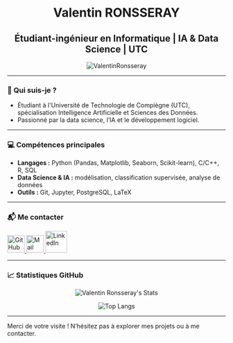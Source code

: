 <h1 align="center">Valentin RONSSERAY</h1>
<h2 align="center">Étudiant-ingénieur en Informatique | IA & Data Science | UTC</h2>

<p align="center">
  <img src="https://komarev.com/ghpvc/?username=ValentinRonsseray&label=Profile%20views&color=229fee&style=flat" alt="ValentinRonsseray" />
</p>

---

<h3>👋 Qui suis-je ?</h3>

- Étudiant à l'Université de Technologie de Compiègne (UTC), spécialisation Intelligence Artificielle et Sciences des Données.
- Passionné par la data science, l’IA et le développement logiciel.

---

<h3>💻 Compétences principales</h3>

- **Langages :** Python (Pandas, Matplotlib, Seaborn, Scikit-learn), C/C++, R, SQL
- **Data Science & IA :** modélisation, classification supervisée, analyse de données
- **Outils :** Git, Jupyter, PostgreSQL, LaTeX

---

<h3>📬 Me contacter</h3>
<a href="https://github.com/ValentinRonsseray" target="_blank">
  <img src="https://cdn-icons-png.flaticon.com/512/25/25231.png" alt="GitHub" width="40" height="40"/>
</a>
<a href="mailto:valentin.ronsseray@etu.utc.fr" target="_blank">
  <img src="https://upload.wikimedia.org/wikipedia/commons/4/4e/Mail_%28iOS%29.svg" alt="Mail" width="40" height="40"/>
</a>
<a href="https://www.linkedin.com/in/valentin-ronsseray" target="_blank">
  <img src="https://upload.wikimedia.org/wikipedia/commons/thumb/c/ca/LinkedIn_logo_initials.png/800px-LinkedIn_logo_initials.png" alt="LinkedIn" width="50" height="50"/>
</a>

---

<h3>📈 Statistiques GitHub</h3>

<p align="center">
  <img src="https://github-readme-stats.vercel.app/api?username=ValentinRonsseray&theme=dracula&custom_title=Valentin%20Ronsseray's%20Stats" alt="Valentin Ronsseray's Stats" />
</p>

<p align="center">
  <img src="https://github-readme-stats.vercel.app/api/top-langs/?username=ValentinRonsseray&layout=compact" alt="Top Langs" />
</p>

---

Merci de votre visite ! N’hésitez pas à explorer mes projets ou à me contacter.
